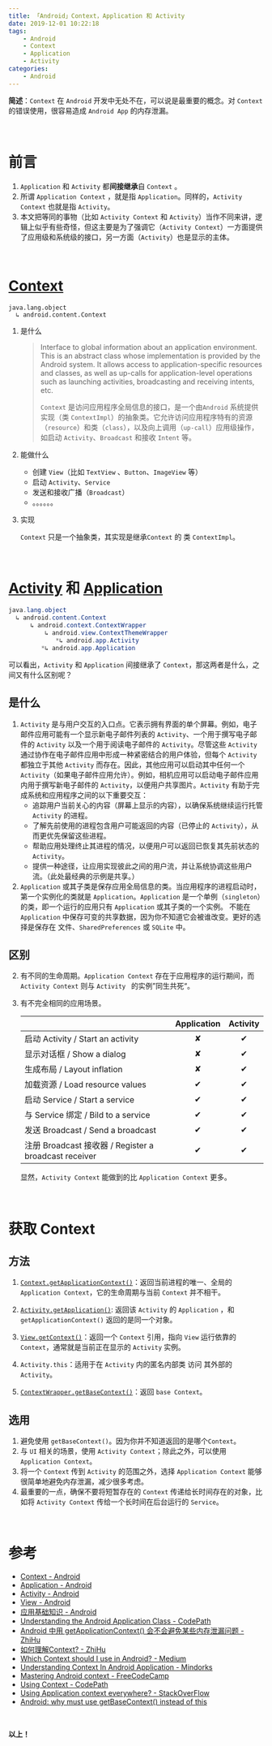 ```yaml
---
title: 「Android」Context，Application 和 Activity
date: 2019-12-01 10:22:18
tags:
	- Android
	- Context
	- Application
	- Activity
categories:
	- Android
---
```




**简述**：`Context` 在 `Android` 开发中无处不在，可以说是最重要的概念。对 `Context` 的错误使用，很容易造成 `Android App` 的内存泄漏。

<!-- more -->

<br />

# 前言

1. `Application` 和 `Activity` 都**间接继承**自 `Context` 。
2. 所谓 `Application Context` ，就是指 `Application`。同样的，`Activity Context` 也就是指 `Activity`。
3. 本文把等同的事物（比如 `Activity Context` 和 `Activity`）当作不同来讲，逻辑上似乎有些奇怪，但这主要是为了强调它（`Activity Context`）一方面提供了应用级和系统级的接口，另一方面（`Activity`）也是显示的主体。

<br />



# [Context](https://developer.android.com/reference/android/content/Context#getApplicationContext())

```
java.lang.object
  ↳ android.content.Context
```

1. 是什么

   > Interface to global information about an application environment. This is an abstract class whose implementation is provided by the Android system. It allows access to application-specific resources and classes, as well as up-calls for application-level operations such as launching activities, broadcasting and receiving intents, etc. 
   >
   > `Context` 是访问应用程序全局信息的接口，是一个由`Android` 系统提供实现（类 `ContextImpl`）的抽象类。它允许访问应用程序特有的资源（`resource`）和类（`class`），以及向上调用（`up-call`）应用级操作，如启动 `Activity`、`Broadcast` 和接收 `Intent` 等。 
   
2. 能做什么

   - 创建 `View`（比如 `TextView` 、`Button`、`ImageView` 等）
   - 启动 `Activity`、`Service` 
   - 发送和接收广播（`Broadcast`）
   - 。。。。。。

3. 实现

   `Context` 只是一个抽象类，其实现是继承`Context` 的 类 `ContextImpl`。

<br />



# [Activity]( https://developer.android.com/reference/android/app/Activity ) 和 [Application]( https://developer.android.com/reference/android/app/Application )

```java
java.lang.object
  ↳ android.content.Context
      ↳ android.context.ContextWrapper
          ↳ android.view.ContextThemeWrapper
             *↳ android.app.Activity 
         *↳ android.app.Application
```

可以看出，`Activity` 和 `Application` 间接继承了 `Context`，那这两者是什么，之间又有什么区别呢？

## 是什么

1. `Activity` 是与用户交互的入口点。它表示拥有界面的单个屏幕。例如，电子邮件应用可能有一个显示新电子邮件列表的 `Activity`、一个用于撰写电子邮件的 `Activity` 以及一个用于阅读电子邮件的 `Activity`。尽管这些 `Activity` 通过协作在电子邮件应用中形成一种紧密结合的用户体验，但每个 `Activity` 都独立于其他 `Activity` 而存在。因此，其他应用可以启动其中任何一个 `Activity`（如果电子邮件应用允许）。例如，相机应用可以启动电子邮件应用内用于撰写新电子邮件的 `Activity`，以便用户共享图片。`Activity` 有助于完成系统和应用程序之间的以下重要交互：
   - 追踪用户当前关心的内容（屏幕上显示的内容），以确保系统继续运行托管 `Activity` 的进程。
   - 了解先前使用的进程包含用户可能返回的内容（已停止的 `Activity`），从而更优先保留这些进程。
   - 帮助应用处理终止其进程的情况，以便用户可以返回已恢复其先前状态的 `Activity`。
   - 提供一种途径，让应用实现彼此之间的用户流，并让系统协调这些用户流。（此处最经典的示例是共享。）
2. `Application` 或其子类是保存应用全局信息的类。当应用程序的进程启动时，第一个实例化的类就是 `Application`。`Application` 是一个单例（`singleton`）的类，即一个运行的应用只有 `Application` 或其子类的一个实例。
   不能在 `Application` 中保存可变的共享数据，因为你不知道它会被谁改变。更好的选择是保存在 文件、`SharedPreferences` 或 `SQLite` 中。

## 区别

2. 有不同的生命周期。`Application Context` 存在于应用程序的运行期间，而 `Activity Context` 则与 `Activity ` 的实例”同生共死“。

3. 有不完全相同的应用场景。

   |                                                       | Application | Activity |
   | ----------------------------------------------------- | :---------: | :------: |
   | 启动 Activity / Start an activity                     |      ✘      |    ✔     |
   | 显示对话框 / Show a dialog                            |      ✘      |    ✔     |
   | 生成布局 / Layout inflation                           |      ✘      |    ✔     |
   | 加载资源 / Load resource values                       |      ✔      |    ✔     |
   | 启动 Service / Start a service                        |      ✔      |    ✔     |
   | 与 Service 绑定 / Bild to a service                   |      ✔      |    ✔     |
   | 发送 Broadcast / Send a broadcast                     |      ✔      |    ✔     |
   | 注册 Broadcast 接收器 / Register a broadcast receiver |      ✔      |    ✔     |

   显然，`Activity Context` 能做到的比 `Application Context` 更多。

<br />



# 获取 Context

## 方法

1. [`Context.getApplicationContext()`]( https://developer.android.com/reference/android/content/Context#getApplicationContext() )：返回当前进程的唯一、全局的 `Application Context`，它的生命周期与当前 `Context` 并不相干。

2. [`Activity.getApplication()`]( https://developer.android.com/reference/android/app/Activity#getApplication() ):  返回该 `Activity` 的 `Application` ，和 `getApplicationContext()` 返回的是同一个对象。

3. [`View.getContext()`](https://developer.android.com/reference/android/view/View#getContext())：返回一个 `Context` 引用，指向 `View` 运行依靠的 `Context`，通常就是当前正在显示的 `Activity` 实例。

4. `Activity.this`：适用于在 `Activity` 内的匿名内部类 访问 其外部的 `Activity`。

5. [`ContextWrapper.getBaseContext()`](https://stackoverflow.com/questions/9605459/android-why-must-use-getbasecontext-instead-of-this)：返回 `base Context`。

   

## 选用

1. 避免使用 `getBaseContext()`。因为你并不知道返回的是哪个`Context`。
2. 与 `UI` 相关的场景，使用 `Activity Context`；除此之外，可以使用 `Application Context`。
3. 将一个 `Context` 传到 `Activity` 的范围之外，选择 `Application Context` 能够很简单地避免内存泄漏，减少很多考虑。
4. 最重要的一点，确保不要将短暂存在的 `Context` 传递给长时间存在的对象，比如将 `Activity Context` 传给一个长时间在后台运行的 `Service`。

<br />



# 参考

- [Context - Android](https://developer.android.com/reference/android/content/Context#getApplicationContext())
- [Application - Android]( https://developer.android.com/reference/android/app/Application )
- [Activity - Android](https://developer.android.com/reference/android/app/Activity)
- [View - Android](https://developer.android.com/reference/android/view/View)
- [应用基础知识 - Android]( https://developer.android.com/guide/components/fundamentals )
- [Understanding the Android Application Class - CodePath]( https://github.com/codepath/android_guides/wiki/Understanding-the-Android-Application-Class )
- [Android 中用 getApplicationContext() 会不会避免某些内存泄漏问题 - ZhiHu](https://www.zhihu.com/question/34007989) 
- [如何理解Context? - ZhiHu]( https://zhuanlan.zhihu.com/p/27163977 )
- [Which Context should I use in Android? - Medium]( https://medium.com/@ali.muzaffar/which-context-should-i-use-in-android-e3133d00772c )
- [Understanding Context In Android Application - Mindorks]( https://blog.mindorks.com/understanding-context-in-android-application-330913e32514 )
- [Mastering Android context - FreeCodeCamp](https://www.freecodecamp.org/news/mastering-android-context-7055c8478a22/ )
- [Using Context - CodePath](https://guides.codepath.com/android/Using-Context#avoiding-memory-leaks) 
- [Using Application context everywhere? - StackOverFlow](https://stackoverflow.com/questions/987072/using-application-context-everywhere)
- [Android: why must use getBaseContext() instead of this](https://stackoverflow.com/questions/9605459/android-why-must-use-getbasecontext-instead-of-this)

<br />





**以上！**

<br />